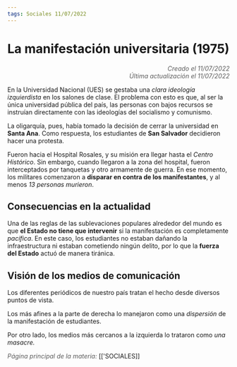 ```yaml
---
tags: Sociales 11/07/2022
---
```


# La manifestación universitaria (1975)
<div style="text-align: right; opacity: 0.7; font-style: italic;">Creado el 11/07/2022</div>
<div style="text-align: right; opacity: 0.7; font-style: italic;">Última actualización el 11/07/2022</div>

En la Universidad Nacional (UES) se gestaba una *clara ideología izquierdista* en los salones de clase. El problema con esto es que, al ser la única universidad pública del país, las personas con bajos recursos se instruían directamente con las ideologías del socialismo y comunismo.

La oligarquía, pues, había tomado la decisión de cerrar la universidad en **Santa Ana**. Como respuesta, los estudiantes de **San Salvador** decidieron hacer una protesta.

Fueron hacia el Hospital Rosales, y su misión era llegar hasta el *Centro Histórico*. Sin embargo, cuando llegaron a la zona del hospital, fueron interceptados por tanquetas y otro armamente de guerra. 
En ese momento, los militares comenzaron a **disparar en contra de los manifestantes**, y al menos *13 personas murieron*.

## Consecuencias en la actualidad

Una de las reglas de las sublevaciones populares alrededor del mundo es que **el Estado no tiene que intervenir** si la manifestación es completamente *pacífica*. En este caso, los estudiantes no estaban dañando la infraestructura ni estaban cometiendo ningún delito, por lo que la **fuerza del Estado** actuó de manera tiránica.

## Visión de los medios de comunicación

Los diferentes periódicos de nuestro país tratan el hecho desde diversos puntos de vista.

Los más afines a la parte de derecha lo manejaron como una *dispersión* de la manifestación de estudiantes.

Por otro lado, los medios más cercanos a la izquierda lo trataron como *una masacre.*

<span style="opacity: 0.7; font-style: italic;">Página principal de la materia:</span> [['SOCIALES]]